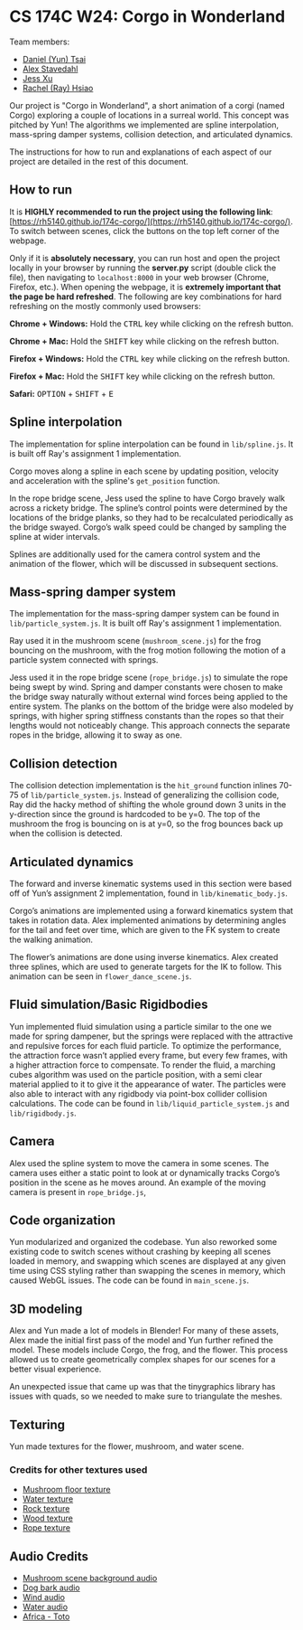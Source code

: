 # CS 174C W24: Corgo in Wonderland
Team members: 
- [Daniel (Yun) Tsai](https://github.com/danieltsai-RSheepDV)
- [Alex Stavedahl](https://github.com/NotALobster)
- [Jess Xu](https://github.com/jsxu315)
- [Rachel (Ray) Hsiao](https://github.com/rh5140)

Our project is "Corgo in Wonderland", a short animation of a corgi (named Corgo) exploring a couple of locations in a surreal world. This concept was pitched by Yun! The algorithms we implemented are spline interpolation, mass-spring damper systems, collision detection, and articulated dynamics.

The instructions for how to run and explanations of each aspect of our project are detailed in the rest of this document.

## How to run
It is **HIGHLY recommended to run the project using the following link**: [https://rh5140.github.io/174c-corgo/](https://rh5140.github.io/174c-corgo/). To switch between scenes, click the buttons on the top left corner of the webpage.

Only if it is **absolutely necessary**, you can run host and open the project locally in your browser by running the **server.py** script (double click the file), then navigating to `localhost:8000` in your web browser (Chrome, Firefox, etc.). When opening the webpage, it is **extremely important that the page be hard refreshed**. The following are key combinations for hard refreshing on the mostly commonly used browsers:

**Chrome + Windows:** Hold the <kbd>CTRL</kbd> key while clicking on the refresh button.

**Chrome + Mac:** Hold the <kbd>SHIFT</kbd> key while clicking on the refresh button.

**Firefox + Windows:** Hold the <kbd>CTRL</kbd> key while clicking on the refresh button.

**Firefox + Mac:** Hold the <kbd>SHIFT</kbd> key while clicking on the refresh button.

**Safari:** <kbd>OPTION</kbd> + <kbd>SHIFT</kbd> + <kbd>E</kbd>


## Spline interpolation
The implementation for spline interpolation can be found in `lib/spline.js`. It is built off Ray's assignment 1 implementation.

Corgo moves along a spline in each scene by updating position, velocity and acceleration with the spline's `get_position` function.

In the rope bridge scene, Jess used the spline to have Corgo bravely walk across a rickety bridge. The spline’s control points were determined by the locations of the bridge planks, so they had to be recalculated periodically as the bridge swayed. Corgo’s walk speed could be changed by sampling the spline at wider intervals. 

Splines are additionally used for the camera control system and the animation of the flower, which will be discussed in subsequent sections.
## Mass-spring damper system
The implementation for the mass-spring damper system can be found in `lib/particle_system.js`. It is built off Ray's assignment 1 implementation.

Ray used it in the mushroom scene (`mushroom_scene.js`) for the frog bouncing on the mushroom, with the frog motion following the motion of a particle system connected with springs.

Jess used it in the rope bridge scene (`rope_bridge.js`) to simulate the rope being swept by wind. Spring and damper constants were chosen to make the bridge sway naturally without external wind forces being applied to the entire system. The planks on the bottom of the bridge were also modeled by springs, with higher spring stiffness constants than the ropes so that their lengths would not noticeably change. This approach connects the separate ropes in the bridge, allowing it to sway as one. 
## Collision detection
The collision detection implementation is the `hit_ground` function inlines 70-75 of `lib/particle_system.js`. Instead of generalizing the collision code, Ray did the hacky method of shifting the whole ground down 3 units in the y-direction since the ground is hardcoded to be y=0. The top of the mushroom the frog is bouncing on is at y=0, so the frog bounces back up when the collision is detected.
## Articulated dynamics
The forward and inverse kinematic systems used in this section were based off of Yun’s assignment 2 implementation, found in `lib/kinematic_body.js`. 

Corgo’s animations are implemented using a forward kinematics system that takes in rotation data. Alex implemented animations by determining angles for the tail and feet over time, which are given to the FK system to create the walking animation.

The flower’s animations are done using inverse kinematics. Alex created three splines, which are used to generate targets for the IK to follow. This animation can be seen in `flower_dance_scene.js`. 
## Fluid simulation/Basic Rigidbodies
Yun implemented fluid simulation using a particle similar to the one we made for spring dampener, but the springs were replaced with the attractive and repulsive forces for each fluid particle. To optimize the performance, the attraction force wasn’t applied every frame, but every few frames, with a higher attraction force to compensate. To render the fluid, a marching cubes algorithm was used on the particle position, with a semi clear material applied to it to give it the appearance of water. The particles were also able to interact with any rigidbody via point-box collider collision calculations. The code can be found in `lib/liquid_particle_system.js` and `lib/rigidbody.js`. 
## Camera
Alex used the spline system to move the camera in some scenes. The camera uses either a static point to look at or dynamically tracks Corgo’s position in the scene as he moves around. An example of the moving camera is present in `rope_bridge.js`,
## Code organization
Yun modularized and organized the codebase. Yun also reworked some existing code to switch scenes without crashing by keeping all scenes loaded in memory, and swapping which scenes are displayed at any given time using CSS styling rather than swapping the scenes in memory, which caused WebGL issues. The code can be found in `main_scene.js`.
## 3D modeling
Alex and Yun made a lot of models in Blender! For many of these assets, Alex made the initial first pass of the model and Yun further refined the model. These models include Corgo, the frog, and the flower. This process allowed us to create geometrically complex shapes for our scenes for a better visual experience. 

An unexpected issue that came up was that the tinygraphics library has issues with quads, so we needed to make sure to triangulate the meshes.
## Texturing 
Yun made textures for the flower, mushroom, and water scene.

### Credits for other textures used
- [Mushroom floor texture](https://3dtextures.me/2020/03/23/mushroom-top-001/)
- [Water texture](https://stock.adobe.com/images/shining-blue-water-ripple-pool-abstract-vector-background/250498041?prev_url=detail)
- [Rock texture](https://stock.adobe.com/images/rock-background-texture-wall-background-stone-abstract/319343596?prev_url=detail)
- [Wood texture](https://www.pexels.com/photo/brown-wooden-surface-129733/)
- [Rope texture](https://stock.adobe.com/images/linen-rope-background-yarn-stripe-texture-strong-fiber-lines/377880724?prev_url=detail)
## Audio Credits
- [Mushroom scene background audio](https://freesound.org/people/soundshmyak/sounds/697832/)
- [Dog bark audio](https://www.zapsplat.com/music/dog-bark-small-2/)
- [Wind audio](https://pixabay.com/sound-effects/howling-wind-109590/)
- [Water audio](https://freesound.org/people/septalium1/sounds/583833/)
- [Africa - Toto](https://www.youtube.com/watch?v=FTQbiNvZqaY)
